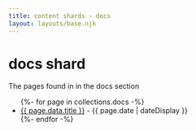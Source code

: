 ```yaml
---
title: content shards - docs
layout: layouts/base.njk
---
```


# docs shard

The pages found in in the docs section

<ul class="listing">
{%- for page in collections.docs -%}
  <li>
    <a href="{{ page.url }}">{{ page.data.title }}</a> -
    <time datetime="{{ page.date }}">{{ page.date | dateDisplay }}</time>
  </li>
{%- endfor -%}
</ul>
